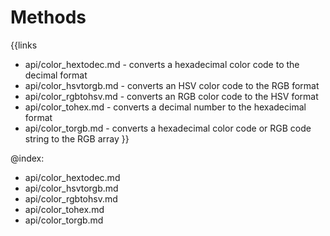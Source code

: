 
Methods
=======

{{links
- api/color_hextodec.md - converts a hexadecimal color code to the decimal format
- api/color_hsvtorgb.md - converts an HSV color code to the RGB format
- api/color_rgbtohsv.md - converts an RGB color code to the HSV format
- api/color_tohex.md - converts a decimal number to the hexadecimal format
- api/color_torgb.md - converts a hexadecimal color code or RGB code string to the RGB array
}}

@index:
- api/color_hextodec.md
- api/color_hsvtorgb.md
- api/color_rgbtohsv.md
- api/color_tohex.md
- api/color_torgb.md


